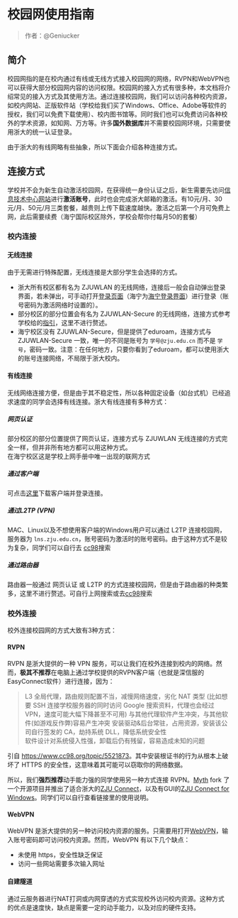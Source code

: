 # 校园网使用指南

> 作者：@Geniucker

## 简介

校园网指的是在校内通过有线或无线方式接入校园网的网络，RVPN和WebVPN也可以获得大部分校园网内容的访问权限。校园网的接入方式有很多种，本文档将介绍常见的接入方式及其使用方法。通过连接校园网，我们可以访问各种校内资源，如校内网站、正版软件站（学校给我们买了Windows、Office、Adobe等软件的授权，我们可以免费下载使用）、校内图书馆等。同时我们也可以免费访问各种校外的学术资源，如知网、万方等。许多**国外数据库**并不需要校园网环境，只需要使用浙大的统一认证登录。  

由于浙大的有线网略有些抽象，所以下面会介绍各种连接方式。  

## 连接方式

学校并不会为新生自动激活校园网，在获得统一身份认证之后，新生需要先访问[信息技术中心网站](https://myvpn.zju.edu.cn)进行**激活账号**，此时也会完成浙大邮箱的激活。有10元/月、30元/月、50元/月三类套餐，越贵则上传下载速度越快。激活之后第一个月可免费上网，此后需要续费（海宁国际校区除外，学校会帮你付每月50的套餐）

### 校内连接

#### 无线连接

由于无需进行特殊配置，无线连接是大部分学生会选择的方式。  

- 浙大所有校区都有名为 ZJUWLAN 的无线网络，连接后一般会自动弹出登录界面，若未弹出，可手动打开[登录页面](https://net.zju.edu.cn/)（海宁为[海宁登录界面](https://zjuwlan.intl.zju.edu.cn)）进行登录（账号密码为激活网络时设置的）。
- 部分校区的部分位置会有名为 ZJUWLAN-Secure 的无线网络，连接方式参考学校给的[指引](https://itc.zju.edu.cn/2021/0128/c12077a2248578/page.htm)，这里不进行赘述。  
- 海宁校区没有 ZJUWLAN-Secure，但是提供了eduroam，连接方式与 ZJUWLAN-Secure 一致，唯一的不同是账号为 `学号@zju.edu.cn` 而不是 `学号`，密码一致。注意：在任何地方，只要你看到了eduroam，都可以使用浙大的账号连接网络，不局限于浙大校内。

#### 有线连接

无线网络连接方便，但是由于其不稳定性，所以各种固定设备（如台式机）已经追求速度的同学会选择有线连接。浙大有线连接有多种方式：

##### 网页认证

部分校区的部分位置提供了网页认证，连接方式与 ZJUWLAN 无线连接的方式完全一样，但并非所有地方都可以用这种方式。  
在海宁校区这是学校上网手册中唯一出现的联网方式  

##### 通过客户端

可点击[这里](https://zuits.zju.edu.cn/2017/0622/c12077a629723/page.htm)下载客户端并登录连接。  

##### 通过L2TP (VPN)

MAC、Linux以及不想使用客户端的Windows用户可以通过 L2TP 连接校园网，服务器为 `lns.zju.edu.cn`，账号密码为激活时的账号密码。由于这种方式不是较为复杂，同学们可以自行去 [cc98](https://www.cc98.org/)搜索

##### 通过路由器

路由器一般通过 网页认证 或 L2TP 的方式连接校园网，但是由于路由器的种类繁多，这里不进行赘述。可自行上网搜索或去[cc98](https://www.cc98.org/)搜索

### 校外连接

校外连接校园网的方式大致有3种方式：  

#### RVPN

RVPN 是浙大提供的一种 VPN 服务，可以让我们在校外连接到校内的网络。然而，**极其不推荐**在电脑上通过学校提供的RVPN客户端（也就是深信服的EasyConnect软件）进行连接，因为：
> L3 全局代理，路由规则配置不当，减慢网络速度，劣化 NAT 类型
> (比如想要 SSH 连接学校服务器的同时访问 Google 搜索资料，代理也会经过 VPN，速度可能大幅下降甚至不可用)
> 与其他代理软件产生冲突，与其他软件(如游戏反作弊)容易产生冲突
> 安装驱动&后台常驻，占用资源，安装该公司自行签发的 CA，劫持系统 DLL，降低系统安全性  
> 软件设计对系统侵入性强，卸载后仍有残留，容易造成未知的问题

引自 <https://www.cc98.org/topic/5521873>。其中安装根证书的行为从根本上破坏了 HTTPS 的安全性，这意味着其可能可以窃取你的网络数据。  

所以，我们**强烈推荐**动手能力强的同学使用另一种方式连接 RVPN。[Myth](https://github.com/Mythologyli) fork 了一个开源项目并推出了适合浙大的[ZJU Connect](https://github.com/Mythologyli/zju-connect)，以及有GUI的[ZJU Connect for Windows](https://github.com/mythologyli/zju-connect-for-Windows)。同学们可以自行查看链接里的使用说明。

#### WebVPN

WebVPN 是浙大提供的另一种访问校内资源的服务。只需要用打开[WebVPN](https://webvpn.zju.edu.cn/)，输入账号密码即可访问校内资源。然而，WebVPN 有以下几个缺点：

- 未使用 https，安全性缺乏保证
- 访问一些网站需要多次输入网址

#### 自建隧道

通过云服务器进行NAT打洞或内网穿透的方式实现校外访问校内资源。这种方式的优点是速度快，缺点是需要一定的动手能力，以及对应的硬件支持。  
